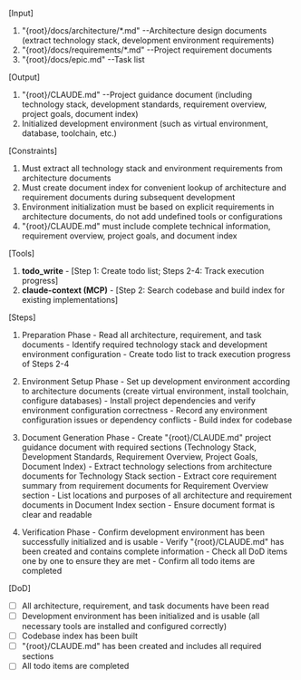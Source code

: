 [Input]
  1. "{root}/docs/architecture/*.md" --Architecture design documents (extract technology stack, development environment requirements)
  2. "{root}/docs/requirements/*.md" --Project requirement documents
  3. "{root}/docs/epic.md" --Task list

[Output]
  1. "{root}/CLAUDE.md" --Project guidance document (including technology stack, development standards, requirement overview, project goals, document index)
  2. Initialized development environment (such as virtual environment, database, toolchain, etc.)

[Constraints]
  1. Must extract all technology stack and environment requirements from architecture documents
  2. Must create document index for convenient lookup of architecture and requirement documents during subsequent development
  3. Environment initialization must be based on explicit requirements in architecture documents, do not add undefined tools or configurations
  4. "{root}/CLAUDE.md" must include complete technical information, requirement overview, project goals, and document index

[Tools]
  1. **todo_write**
    - [Step 1: Create todo list; Steps 2-4: Track execution progress]
  2. **claude-context (MCP)**
    - [Step 2: Search codebase and build index for existing implementations]

[Steps]
  1. Preparation Phase
    - Read all architecture, requirement, and task documents
    - Identify required technology stack and development environment configuration
    - Create todo list to track execution progress of Steps 2-4

  2. Environment Setup Phase
    - Set up development environment according to architecture documents (create virtual environment, install toolchain, configure databases)
    - Install project dependencies and verify environment configuration correctness
    - Record any environment configuration issues or dependency conflicts
    - Build index for codebase

  3. Document Generation Phase
    - Create "{root}/CLAUDE.md" project guidance document with required sections (Technology Stack, Development Standards, Requirement Overview, Project Goals, Document Index)
    - Extract technology selections from architecture documents for Technology Stack section
    - Extract core requirement summary from requirement documents for Requirement Overview section
    - List locations and purposes of all architecture and requirement documents in Document Index section
    - Ensure document format is clear and readable

  4. Verification Phase
    - Confirm development environment has been successfully initialized and is usable
    - Verify "{root}/CLAUDE.md" has been created and contains complete information
    - Check all DoD items one by one to ensure they are met
    - Confirm all todo items are completed

[DoD]
  - [ ] All architecture, requirement, and task documents have been read
  - [ ] Development environment has been initialized and is usable (all necessary tools are installed and configured correctly)
  - [ ] Codebase index has been built
  - [ ] "{root}/CLAUDE.md" has been created and includes all required sections
  - [ ] All todo items are completed
